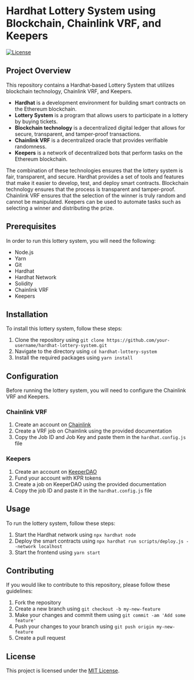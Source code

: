 # Hardhat Lottery System using Blockchain, Chainlink VRF, and Keepers

[![License](https://img.shields.io/badge/License-MIT-blue.svg)](https://opensource.org/licenses/MIT)

## Project Overview

This repository contains a Hardhat-based Lottery System that utilizes blockchain technology, Chainlink VRF, and Keepers.

- **Hardhat** is a development environment for building smart contracts on the Ethereum blockchain.
- **Lottery System** is a program that allows users to participate in a lottery by buying tickets.
- **Blockchain technology** is a decentralized digital ledger that allows for secure, transparent, and tamper-proof transactions.
- **Chainlink VRF** is a decentralized oracle that provides verifiable randomness.
- **Keepers** is a network of decentralized bots that perform tasks on the Ethereum blockchain.

The combination of these technologies ensures that the lottery system is fair, transparent, and secure. Hardhat provides a set of tools and features that make it easier to develop, test, and deploy smart contracts. Blockchain technology ensures that the process is transparent and tamper-proof. Chainlink VRF ensures that the selection of the winner is truly random and cannot be manipulated. Keepers can be used to automate tasks such as selecting a winner and distributing the prize.

## Prerequisites

In order to run this lottery system, you will need the following:

- Node.js
- Yarn
- Git
- Hardhat
- Hardhat Network
- Solidity
- Chainlink VRF
- Keepers

## Installation

To install this lottery system, follow these steps:

1. Clone the repository using `git clone https://github.com/your-username/hardhat-lottery-system.git`
2. Navigate to the directory using `cd hardhat-lottery-system`
3. Install the required packages using `yarn install`

## Configuration

Before running the lottery system, you will need to configure the Chainlink VRF and Keepers.

### Chainlink VRF

1. Create an account on [Chainlink](https://chain.link/)
2. Create a VRF job on Chainlink using the provided documentation
3. Copy the Job ID and Job Key and paste them in the `hardhat.config.js` file

### Keepers

1. Create an account on [KeeperDAO](https://app.keep3r.network/)
2. Fund your account with KPR tokens
3. Create a job on KeeperDAO using the provided documentation
4. Copy the job ID and paste it in the `hardhat.config.js` file

## Usage

To run the lottery system, follow these steps:

1. Start the Hardhat network using `npx hardhat node`
2. Deploy the smart contracts using `npx hardhat run scripts/deploy.js --network localhost`
3. Start the frontend using `yarn start`

## Contributing

If you would like to contribute to this repository, please follow these guidelines:

1. Fork the repository
2. Create a new branch using `git checkout -b my-new-feature`
3. Make your changes and commit them using `git commit -am 'Add some feature'`
4. Push your changes to your branch using `git push origin my-new-feature`
5. Create a pull request

## License

This project is licensed under the [MIT License](https://opensource.org/licenses/MIT).
